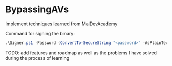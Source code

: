 # BypassingAVs

Implement techniques learned from MalDevAcademy

Command for signing the binary:

```powershell
.\Signer.ps1 -Password (ConvertTo-SecureString "<password>" -AsPlainText -Force) -BinaryPath ".\x64\Release\BypassingAVs.exe"
```

TODO: add features and roadmap as well as the problems I have solved during the process of learning
